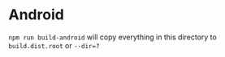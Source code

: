 # Android 

`npm run build-android` will copy everything in this directory to `build.dist.root` or `--dir=?`
